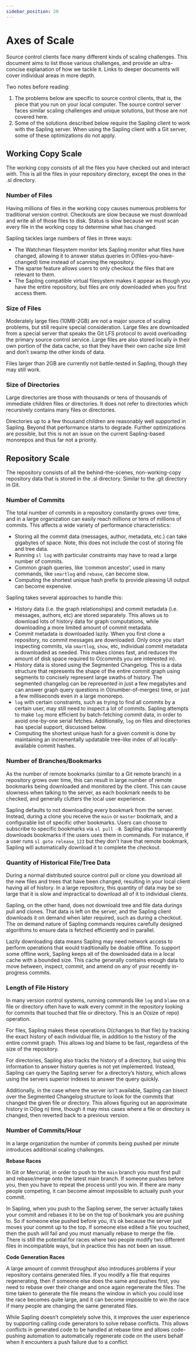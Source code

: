```yaml
---
sidebar_position: 20
---
```

# Axes of Scale

Source control clients face many different kinds of scaling challenges.  This document aims to list those various challenges, and provide an ultra-concise explanation of how we tackle it.  Links to deeper documents will cover individual areas in more depth.

Two notes before reading:

1. The problems below are specific to source control clients, that is, the piece that you run on your local computer.  The source control server faces similar scaling challenges and unique solutions, but those are not covered here.
2. Some of the solutions described below require the Sapling client to work with the Sapling server.  When using the Sapling client with a Git server, some of these optimizations do not apply.

## Working Copy Scale

The working copy consists of all the files you have checked out and interact with.  This is all the files in your repository directory, except the ones in the .sl directory.

### Number of Files

Having millions of files in the working copy causes numerous problems for traditional version control. Checkouts are slow because we must download and write all of those files to disk.  Status is slow because we must scan every file in the working copy to determine what has changed.

Sapling tackles large numbers of files in three ways:

* The Watchman filesystem monitor lets Sapling monitor what files have changed, allowing it to answer status queries in O(files-you-have-changed) time instead of scanning the repository.
* The sparse feature allows users to only checkout the files that are relevant to them.
* The Sapling compatible virtual filesystem makes it appear as though you have the entire repository, but files are only downloaded when you first access them.

### Size of Files

Moderately large files (10MB-2GB) are not a major source of scaling problems, but still require special consideration.  Large files are downloaded from a special server that speaks the Git LFS protocol to avoid overloading the primary source control service.  Large files are also stored locally in their own portion of the data cache, so that they have their own cache size limit and don’t swamp the other kinds of data.

Files larger than 2GB are currently not battle-tested in Sapling, though they may still work.

### Size of Directories

Large directories are those with thousands or tens of thousands of immediate children files or directories.  It does not refer to directories which recursively contains many files or directories.

Directories up to a few thousand children are reasonably well supported in Sapling. Beyond that performance starts to degrade.  Further optimizations are possible, but this is not an issue on the current Sapling-based monorepos and thus far not a priority.

## Repository Scale

The repository consists of all the behind-the-scenes, non-working-copy repository data that is stored in the .sl directory. Similar to the .git directory in Git.

### Number of Commits

The total number of commits in a repository constantly grows over time, and in a large organization can easily reach millions or tens of millions of commits.  This affects a wide variety of performance characteristics:

* Storing all the commit data (messages, author, metadata, etc.) can take gigabytes of space. Note, this does not include the cost of storing file and tree data.
* Running `sl log` with particular constraints may have to read a large number of commits.
* Common graph queries, like ‘common ancestor’, used in many commands, like `smartlog` and `rebase`, can become slow.
* Computing the shortest unique hash prefix to provide pleasing UI output can become expensive.

Sapling takes several approaches to handle this:

* History data (i.e. the graph relationships) and commit metadata (i.e. messages, authors, etc) are stored separately. This allows us to download lots of history data for graph computations, while downloading a more limited amount of commit metadata.
* Commit metadata is downloaded lazily. When you first clone a repository, no commit messages are downloaded. Only once you start inspecting commits, via `smartlog`, `show`, etc, individual commit metadata is downloaded as needed. This makes clones fast, and reduces the amount of disk space required to O(commits you are interested in).
* History data is stored using the Segmented Changelog. This is a data structure that represents the shape of the entire commit graph using segments to concisely represent large swaths of history.  The segmented changelog can be represented in just a few megabytes and can answer graph query questions in O(number-of-merges) time, or just a few milliseconds even in a large monorepo.
* `log` with certain constraints, such as trying to find all commits by a certain user, may still need to inspect a lot of commits.  Sapling attempts to make `log` more efficient by batch-fetching commit data, in order to avoid one-by-one serial fetches.  Additionally, `log` on files and directories has special support, discussed below.
* Computing the shortest unique hash for a given commit is done by maintaining an incrementally updatable tree-like index of all locally-available commit hashes.

### Number of Branches/Bookmarks

As the number of remote bookmarks (similar to a Git remote branch) in a repository grows over time, this can result in large number of remote bookmarks being downloaded and monitored by the client. This can cause slowness when talking to the server, as each bookmark needs to be checked, and generally clutters the local user experience.

Sapling defaults to not downloading every bookmark from the server. Instead, during a clone you receive the `main` or `master` bookmark, and a configurable list of specific other bookmarks.  Users can choose to subscribe to specific bookmarks via `sl pull -B`.  Sapling also transparently downloads bookmarks if the users uses them in commands. For instance, if a user runs `sl goto release_123` but they don’t have that remote bookmark, Sapling will automatically download it to complete the checkout.

### Quantity of Historical File/Tree Data

During a normal distributed source control pull or clone you download all the new files and trees that have been changed, resulting in your local client having all of history. In a large repository, this quantity of data may be so large that it is slow and impractical to download all of it to individual clients.

Sapling, on the other hand, does not downloald tree and file data durings pull and clones. That data is left on the server, and the Sapling client downloads it on demand when later required, such as during a checkout.  The on demand nature of Sapling commands requires carefully designed algorithms to ensure data is fetched efficiently and in parallel.

Lazily downloading data means Sapling may need network access to perform operations that would traditionally be doable offline.  To support some offline work, Sapling keeps all of the downloaded data in a local cache with a bounded size.  This cache generally contains enough data to move between, inspect, commit, and amend on any of your recently in-progress commits.


### Length of File History

In many version control systems, running commands like `log` and `blame` on a file or directory often have to walk every commit in the repository looking for commits that touched that file or directory. This is an O(size of repo) operation.

For files, Sapling makes these operations O(changes to that file) by tracking the exact history of each individual file, in addition to the history of the entire commit graph.  This allows log and blame to be fast, regardless of the size of the repository.

For directories, Sapling also tracks the history of a directory, but using this information to answer history queries is not yet implemented. Instead, Sapling can query the Sapling server for a directory’s history, which allows using the servers superior indexes to answer the query quickly.

Additionally, in the case where the server isn't available, Sapling can bisect over the Segmented Changelog structure to look for the commits that changed the given file or directory. This allows figuring out an approximate history in O(log n) time, though it may miss cases where a file or directory is changed, then reverted back to a previous version.

### Number of Commits/Hour

In a large organization the number of commits being pushed per minute introduces additional scaling challenges.

**Rebase Races**

In Git or Mercurial, in order to push to the `main` branch you must first pull and rebase/merge onto the latest main branch.  If someone pushes before you, then you have to repeat the process until you win. If there are many people competing, it can become almost impossible to actually push your commit.

In Sapling, when you push to the Sapling server, the server actually takes your commit and rebases it to be on the top of bookmark you are pushing to.  So if someone else pushed before you, it’s ok because the server just moves your commit up to the top.  If someone else edited a file you touched, then the push will fail and you must manually rebase to merge the file.  There is still the potential for races where two people modify two different files in incompatible ways, but in practice this has not been an issue.

**Code Generation Races**

A large amount of commit throughput also introduces problems if your repository contains generated files.  If you modify a file that requires regenerating, then if someone else does the same and pushes first, you need to rebase over their change and once again regenerate the files.  The time taken to generate the file means the window in which you could lose the race becomes quite large, and it can become impossible to win the race if many people are changing the same generated files.

While Sapling doesn’t completely solve this, it improves the user experience by supporting calling code generators to solve rebase conflicts.  This allows conflicts in generated code to be handled at rebase time and allows code-pushing automation to automatically regenerate code on the users behalf when it encounters a push failure due to a conflict.
